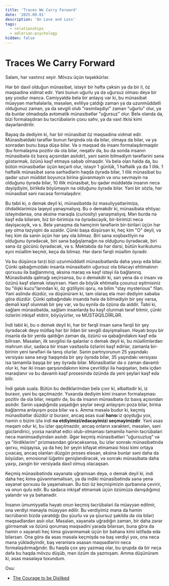 ```yaml
---
title: 'Traces We Carry Forward'
date: '2025.09.01'
description: 'On Love and Loss'
tags:
  - relationships
  - adlerian-psychology
hidden: false
---
```

# Traces We Carry Forward

Salam, hər vaxtınız xeyir. Mövzu üçün təşəkkürlər.

Hər bir daxil olduğun münasibət, istəyir bir həftə çəksin ya da bir il, öz məqsədinə xidmət edir. Yəni bunun uğurlu ya da uğursuz olması deyə bir şey yoxdur məncə. Cəmiyyətdə belə bir anlayış var ki, bu münasibət müəyyən mərhələlərlə, məsələn, evliliyə çatdığı zaman ya da uzunmüddətli olduğunuz zaman, ya da sevgili olub "rəsmi­ləşdiyi" zaman "uğurlu" olur, ya da bunlar olmadıqda avtomatik münasibətlər "uğursuz" olur. Belə olanda da, bizi formalaşdıran bu təcrübələrin çoxu səhv, ya da vaxt itkisi kimi dəyərləndirilir.

Bayaq da dediyim ki, hər bir münasibət öz məqsədinə xidmət edir. Münasibətdəki tərəflər bunun fərqində ola da bilər, olmaya da bilər, və ya sonradan bunu başa düşə bilər. Və o məqsəd də insanı formalaşdırmaqdır (bu formalaşma pozitiv də ola bilər, neqativ də, bu da sonda insanın münasibətə öz baxış açısından asılıdır), yəni sənin bilmədiyin tərəflərini sənə göstərmək, özünü kəşf etməyə səbəb olmaqdır. Və belə olan halda da, bu bütün münasibətlər üçün keçərli olur, istəyir 1 günlük, 1 həftəlik ya da 1 illik. 1 həftəlik münasibət sənə sərhədlərin haqda öyrədə bilər, 1 illik münasibət bu qədər uzun müddət boyunca birinə güvənməyin və onu sevməyin nə olduğunu öyrədə bilər, 10 illik münasibət, bu qədər müddətdə insanın necə dəyişdiyini, birlikdə böyüməyin nə olduğunu öyrədə bilər. Yəni bir sözlə, hər münasibət səni nəcə­sə formalaşdırır.

Bu təbii ki, o demək deyil ki, münasibətdə öz məsuliyyətlərimizə, öhdəliklərimizə laqeyd yanaşmalıyıq. Bu o deməkdir ki, münasibətə ehtiyac istəyindənsə, ona əksinə maraqla (curiosity) yanaşmalıyıq. Mən burda nə kəşf edə bilərəm, biz bir-birimizə nə öyrədəcəyik, bir-birimizi necə dəyişəcəyik, və s. Belə yanaşma da həmçinin tərəflərin bir-biriləri üçün hər şey olma təzyiqini də azaldır. Çünki başa düşürsən ki, heç kim "O" deyil, və heç kim də sənin üçün hər şey ola bilməz. Biri sənə xoşbəxtliyin nə olduğunu öyrədəcək, biri sənə bağışlamağın nə olduğunu öyrədəcək, biri sənə öz gücünü öyrədəcək, və s. Məktəbdə də hər dərsi, bütün kurikulumu eyni müəllim keçmir, keçə də bilməz. Hər dərsi fərqli müəllim öyrədir.

Və bu düşüncə tərzi bizi uzunmüddətli münasibətlərdə daha yaxşı edə bilər. Çünki qabağımızdakı insanla münasibətin uğursuz ola biləcəyi ehtimalının qorxusu ilə bağlanmırıq, əksinə maraq və kəşf istəyi ilə bağlanırıq. Münasibətdə qalmağı seçirsənsə, bu o deməkdir ki, sən yenə də o insanı və özünü kəşf eləmək istəyirsən. Həm də böyük ehtimalla çoxunuz eşitmisiniz bu "ilişki kucu"larından ki, öz gizliliyini qoru, nə bilim "stay mysterious" filan. Yəni əslində düzdür, və düşünürəm ki, tam olaraq elə mən dediyim səbəbə görə düzdür. Çünki qabağındakı insanda hələ də bilmədiyin bir şey varsa, deməli kəşf olunmalı bir şey var, və bu eynilə də özünə də aiddir. Təbii ki, sağlam münasibətdə, sağlam insanlarda bu kəşf olunmalı tərəf bitmir, çünki özlərini inkişaf etdirir, böyüyürlər, və MÜSTƏQİLDİRLƏR.

İndi təbii ki, bu o demək deyil ki, hər bir fərqli insan sənə fərqli bir şey öyrədəcək deyə mütləq hər bir ildən bir sevgili dəyişməlisən. Həyatı boyu bir insanla da bir yerdə qaldığın zaman da, özünü və qabağındakı­nı kəşf edə bilirsən. Məsələn, ilk sevgilisi ilə qalanlar o demək deyil ki, bu müəllimlərdən məhrum olur, sadəcə bir insan vasitəsilə özlərini kəşf edirlər, zamanla bir-birinin yeni tərəfləri ilə tanış olurlar. Sənin partnyorunun 25 yaşındakı versiyası sənə sevgi haqqında bir şey öyrədə bilər, 35 yaşındakı versiyası isə tamamilə başqa bir şey öyrədə bilər. Münasibətlər də o zaman davamlı olur ki, hər iki insan qarşısındakının kimə çevrildiyi ilə həqiqətən, belə içdən maraqlanır və bu davamlı kəşf prosesində özündə də yeni şeyləri kəşf edə bilir.

İndi gələk suala. Bütün bu dediklərimdən belə çıxır ki, əlbəttədir ki, iz buraxır, yəni bu qaçılmazdır. Yuxarıda dediyim kimi insanın formalaşması pozitiv də ola bilər, neqativ də, bu da insanın münasibətə öz baxış açısından asılıdır. Sənin uşaqlığında yaşadığın şeylər sevgi anlayışını poza bilər, birinə bağlanma anlayışını poza bilər və s. Amma məsələ budur ki, keçmiş münasibətlər düzdür iz buraxır, ancaq əsas sual **hansı** iz qoyduğu yox, həmin o bizim izlə indi **nə etdiyimizi/edəcəyimizi seçməyimizdir**.  Yəni əsas məqam odur ki, bu izlər qaçılmazdır, ancaq onların xarakteri, məsələn, səni gücləndirici, yoxsa narahat edici olub-olmaması tamamilə həmin təcrübələri necə mənimsədiyindən asılıdr. Əgər keçmiş münasibətləri “uğursuzluq” və ya “itirdiklərim” prizmasından görəcəksənsə, bu izlər sonrakı münasibətində qorxu, müqayisə, ya da heç bir şeyin kifayət etməməsi hissi kimi ortaya çıxacaq, ancaq olanları düzgün proses eləsən, əksinə bunlar səni daha da böyüdən, emosional lüğətini genişləndirəcək, və sonrakı münasibətə daha yaxşı, zəngin bir versiyada daxil olmuş olacaqsan. 

Keçmiş münasibətində xəyanətə uğramısan deyə, o demək deyil ki, indi daha heç kimə güvənməməlisən, ya da indiki münasibətində sənə yenə xəyanət qorxusu ilə yaşamalısan. Bu bizi öz keçmişimizin qurbanına çevirir, və onun qulu edir. Bu sadəcə inkişaf etməmək üçün özümüzə danışdığımız yalandır və ya bəhanədir.  

İnsanın ümumiyyətlə həyatı onun keçmiş təcrübələri ilə müəyyən edilmir, ona verdiyi mənayla müəyyən edilir. Bu verdiyimiz məna da həmin təcrübənin bizdə yaratdığı (bu şüurlu və ya şüursuz şəkildə də ola bilər) məqsədlərdən asılı olur. Məsələn, xəyanətə uğradığın zaman, bir daha zərər görməmək və özünü qorumaq məqsədini yarada bilərsən, buna görə də həmin o xəyanəti heç kimə güvənməmək üçün bir bəhanə kimi istifadə edə bilərsən. Ona görə də əsas məsələ keçmişdə nə baş verdiyi yox, ona necə məna yüklədiyindir, baş verənlərə əsasən məqsədlərini necə formalaşdırmağındır. Bu haqda çox şey yazmaq olar, bu qrupda da bir neçə dəfə bu haqda mövzu düşüb, mən özüm də yazmışam. Amma düşünürəm ki, əsas məsələyə toxundum.  


Oxu:
- [The Courage to be Disliked](https://www.goodreads.com/book/show/43306206-the-courage-to-be-disliked)